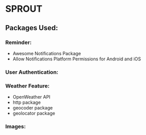 # SPROUT

## Packages Used:

### Reminder:
   - Awesome Notifications Package 
   - Allow Notifications Platform Permissions for Android and iOS
### User Authentication:

### Weather Feature:
   - OpenWeather API 
   - http package
   - geocoder package
   - geolocator package

### Images:


